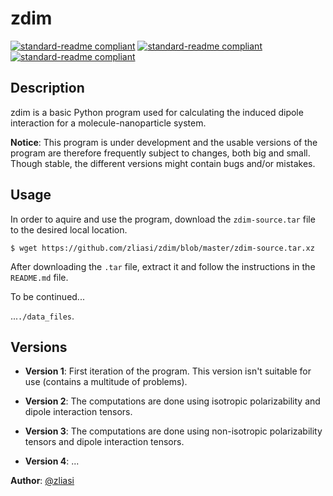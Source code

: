# zdim 

[![standard-readme compliant](https://img.shields.io/maintenance/yes/2019.svg?style=for-the-badge)](https://github.com/zliasi/readmetest)
[![standard-readme compliant](https://img.shields.io/static/v1?label=latest%20stable%20version&message=v4&color=blue&style=for-the-badge)](https://github.com/zliasi/readmetest)
[![standard-readme compliant](https://img.shields.io/static/v1?label=language&message=python%203.7.4&color=blue&style=for-the-badge)](https://github.com/zliasi/readmetest)

## Description
zdim is a basic Python program used for calculating the induced dipole interaction for a molecule-nanoparticle system. 

**Notice**: This program is under development and the usable versions of the program are therefore frequently subject to changes, both big and small. Though stable, the different versions might contain bugs and/or mistakes. 

## Usage
In order to aquire and use the program, download the `zdim-source.tar` file to the desired local location.

```
$ wget https://github.com/zliasi/zdim/blob/master/zdim-source.tar.xz
```

After downloading the `.tar` file, extract it and follow the instructions in the `README.md` file.

To be continued...

...`./data_files`.

## Versions

* **Version 1**: First iteration of the program. This version isn't suitable for use (contains a multitude of problems).

* **Version 2**: The computations are done using isotropic polarizability and dipole interaction tensors.

* **Version 3**: The computations are done using non-isotropic polarizability tensors and dipole interaction tensors.

* **Version 4**: ...

**Author**: [@zliasi](https://github.com/zliasi)
